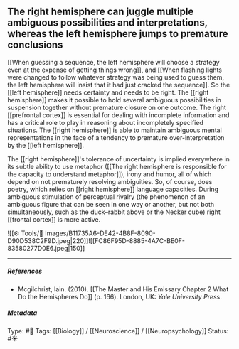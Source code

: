 ## The right hemisphere can juggle multiple ambiguous possibilities and interpretations, whereas the left hemisphere jumps to premature conclusions # 

[[When guessing a sequence, the left hemisphere will choose a strategy even at the expense of getting things wrong]], and [[When flashing lights were changed to follow whatever strategy was being used to guess them, the left hemisphere will insist that it had just cracked the sequence]]. So the [[left hemisphere]] needs certainty and needs to be right. The [[right hemisphere]] makes it possible to hold several ambiguous possibilities in suspension together without premature closure on one outcome. The right [[prefrontal cortex]] is essential for dealing with incomplete information and has a critical role to play in reasoning about incompletely specified situations. The [[right hemisphere]] is able to maintain ambiguous mental representations in the face of a tendency to premature over-interpretation by the [[left hemisphere]]. 

The [[right hemisphere]]'s tolerance of uncertainty is implied everywhere in its subtle ability to use metaphor ([[The right hemisphere is responsible for the capacity to understand metaphor]]), irony and humor, all of which depend on not prematurely resolving ambiguities. So, of course, does poetry, which relies on [[right hemisphere]] language capacities. During ambiguous stimulation of perceptual rivalry (the phenomenon of an ambiguous figure that can be seen in one way or another, but not both simultaneously, such as the duck–rabbit above or the Necker cube) right [[frontal cortex]] is more active.

![[⚙️ Tools/📸 Images/B11735A6-DE42-4B8F-8090-D90D538C2F9D.jpeg|220]]![[FC86F95D-8885-4A7C-BE0F-83580277D0E6.jpeg|150]]

___

##### References

- Mcgilchrist, Iain. (2010). [[The Master and His Emissary Chapter 2 What Do the Hemispheres Do]] (p. 166). London, UK: _Yale University Press_.

##### Metadata

Type: #🔴 
Tags: [[Biology]] / [[Neuroscience]] / [[Neuropsychology]]
Status: #☀️ 